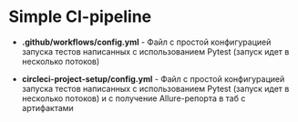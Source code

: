 # Simple CI-pipeline
 

* **.github/workflows/config.yml** - Файл с простой конфигурацией запуска тестов написанных с использованием Pytest (запуск идет в несколько потоков)

* **circleci-project-setup/config.yml** - Файл с простой конфигурацией запуска тестов написанных с использованием Pytest (запуск идет в несколько потоков) и с получение Allure-репорта в таб с артифактами

